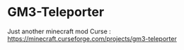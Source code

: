 # GM3-Teleporter
Just another minecraft mod
Curse : https://minecraft.curseforge.com/projects/gm3-teleporter
